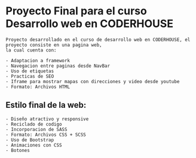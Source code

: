 # Proyecto Final para el curso Desarrollo web en CODERHOUSE

    Proyecto desarrollado en el curso de desarrollo web en CODERHOUSE, el proyecto consiste en una pagina web,
    la cual cuenta con:

    - Adaptacion a framework
    - Navegacion entre paginas desde NavBar
    - Uso de etiquetas 
    - Practicas de SEO
    - Iframe para mostrar mapas con direcciones y video desde youtube
    - Formato: Archivos HTML

## Estilo final de la web:
    
    - Diseño atractivo y responsive
    - Reciclado de codigo
    - Incorporacion de SASS
    - Formato: Archivos CSS + SCSS
    - Uso de Bootstrap
    - Animaciones con CSS
    - Botones
    
